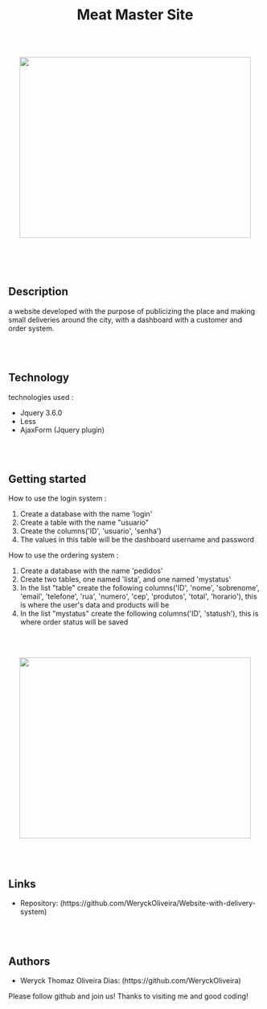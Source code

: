 <h1 align="center">Meat Master Site</h1>

<br>
<br>

<p align="center">
    <img width="460" height="360" src="Images/MeatMaster.gif">
</p>

<br>
<br>
<br>

<h2>Description</h2>
<p>a website developed with the purpose of publicizing the place and making small deliveries around the city, with a dashboard with a customer and order system.</p>

<br>
<br>

<h2>Technology</h2>
<p>technologies used :</p>
<ul>
    <li>Jquery 3.6.0</li>
    <li>Less</li>
    <li>AjaxForm (Jquery plugin)</li>
</ul>

<br>
<br>

<h2>Getting started</h2>
<p>How to use the login system :</p>
<ol>
    <li>Create a database with the name 'login'</li>
    <li>Create a table with the name "usuario"</li>
    <li>Create the columns('ID', 'usuario', 'senha')</li>
    <li>The values ​​in this table will be the dashboard username and password</li>
</ol>

<p>How to use the ordering system :</p>
<ol>
    <li>Create a database with the name 'pedidos'</li>
    <li>Create two tables, one named 'lista', and one named 'mystatus'</li>
    <li>In the list "table" create the following columns('ID', 'nome', 'sobrenome', 'email', 'telefone', 'rua', 'numero', 'cep', 'produtos', 'total', 'horario'), this is where the user's data and products will be</li>
    <li>In the list "mystatus" create the following columns('ID', 'statush'), this is where order status will be saved</li>
</ol>

<br>
<br>

<p align="center">
    <img width="460" height="360" src="Images/Dashboard.gif">
</p>

<br>
<br>

<h2>Links</h2>
<ul>
    <li>Repository: (https://github.com/WeryckOliveira/Website-with-delivery-system)</li>
</ul>

<br>
<br>

<h2>Authors</h2>
<ul>
    <li>Weryck Thomaz Oliveira Dias: (https://github.com/WeryckOliveira)</li>
</ul>
<p>Please follow github and join us! Thanks to visiting me and good coding!</p>